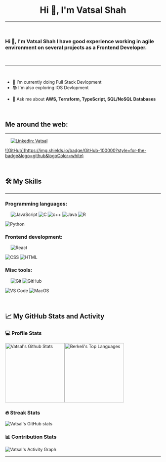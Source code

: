 <h1 align="center">Hi 👋, I'm Vatsal Shah</h1>

<!-- <img src="https://raw.githubusercontent.com/berkeli/berkeli/main/assets/header.jpg" align="center" alt="berkeli header image"> -->

-------------------
&emsp;
<h3 align="left">Hi 👋, I'm Vatsal Shah  I have good experience working in agile environment on several projects as a Frontend Developer.</h3>
&emsp;

-------------------
&emsp;

- 🔭 I’m currently doing Full Stack Devlopment
- 📚 I'm also exploring IOS Devlopment 

<!-- - 🌱 I’m currently learning **GO, Observability & Monitoring of Distributed Systems, Event Driven Systems** -->

- 💬 Ask me about **AWS, Terraform, TypeScript, SQL/NoSQL Databases**

&emsp;

## Me around the web:
-------------------


&emsp;
<a href="https://www.linkedin.com/in/vatsal-shah-528412218/">
    ![Linkedin: Vatsal](https://img.shields.io/badge/-Vatsal-blue?style=flat-square&logo=Linkedin&logoColor=white)
</a>
<!-- <a href="https://twitter.com/intent/follow?screen_name=halmyradov">
    ![Twitter: halmyradov](https://img.shields.io/twitter/follow/halmyradov?style=social)
</a> -->
<!-- <a href="https://www.instagram.com/halmyradov/">
    ![Instagram: halmyradov](https://img.shields.io/badge/-halmyradov-000?&logo=Instagram)
</a> -->
<a href="https://github.com/VatsalS31">
   ![GitHub](https://img.shields.io/badge/GitHub-100000?style=for-the-badge&logo=github&logoColor=white)
</a>
<!-- <a href="https://stackoverflow.com/users/14958897/berkeli">
    ![StackOverflow: berkeli](https://img.shields.io/stackexchange/stackoverflow/r/14958897?style=social)
</a>
<a href="https://www.codewars.com/users/BerkeliH">
    ![CodeWars: BerkeliH](https://www.codewars.com/users/BerkeliH/badges/small)
</a>
<a href="https://www.leetcode.com/berkeli/">
    ![LeetCode: berkeli](https://img.shields.io/badge/-berkeli-000?&logo=LeetCode)
</a>
<a href="https://codepen.io/berkeli">
    ![CodePen: berkeli](https://img.shields.io/badge/-berkeli-000?&logo=CodePen)
</a> -->

&emsp;

## 🛠️ My Skills
-------------------
### Programming languages:
&emsp;
![JavaScript](https://img.shields.io/badge/-JavaScript-000?&logo=JavaScript)
![C](https://img.shields.io/badge/C-00599C?style=for-the-badge&logo=c&logoColor=white)
![c++](https://img.shields.io/badge/C%2B%2B-00599C?style=for-the-badge&logo=c%2B%2B&logoColor=white)
![Java](https://img.shields.io/badge/Java-ED8B00?style=for-the-badge&logo=openjdk&logoColor=white)
![R](https://img.shields.io/badge/R-276DC3?style=for-the-badge&logo=r&logoColor=white)

<!-- ![TypeScript](https://img.shields.io/badge/-TypeScript-000?&logo=TypeScript&logoColor=007ACC)
![GO](https://img.shields.io/badge/-GO-000?&logo=Go)
![GraphQL](https://img.shields.io/badge/-GraphQL-000?&logo=GraphQL)
![HCL](https://img.shields.io/badge/-HCL-000?&logo=HCL)
![Bash](https://img.shields.io/badge/-Bash-000?&logo=GNU-Bash) -->
![Python](https://img.shields.io/badge/-Python-000?&logo=Python)
<!-- ![APEX](https://img.shields.io/badge/-APEX-000?&logo=Salesforce)
![LWC](https://img.shields.io/badge/-LWC-000?&logo=Salesforce)
![PHP](https://img.shields.io/badge/-PHP-000?&logo=PHP)
![PineScript](https://img.shields.io/badge/-PineScript-000?&logo=TradingView) -->
### Frontend development:
&emsp;
![React](https://img.shields.io/badge/-React-000?&logo=React)
<!-- ![Redux](https://img.shields.io/badge/-Redux-000?&logo=Redux)
![Next.js](https://img.shields.io/badge/-Next.js-000?&logo=Next.js)
![Material-UI](https://img.shields.io/badge/-Material--UI-000?&logo=Material-UI)
![Chakra UI](https://img.shields.io/badge/-Chakra%20UI-000?&logo=Chakra-UI)
![SCSS](https://img.shields.io/badge/-SCSS-000?&logo=Sass) -->
![CSS](https://img.shields.io/badge/-CSS-000?&logo=CSS3)
![HTML](https://img.shields.io/badge/-HTML-000?&logo=HTML5)
<!-- ![Chart.js](https://img.shields.io/badge/-Chart.js-000?&logo=Chart.js) -->
### Misc tools:
&emsp;
![Git](https://img.shields.io/badge/-Git-000?&logo=Git)
![GitHub](https://img.shields.io/badge/-GitHub-000?&logo=GitHub)
<!-- ![GitLab](https://img.shields.io/badge/-GitLab-000?&logo=GitLab)
![Docker](https://img.shields.io/badge/-Docker-000?&logo=Docker)
![Jest](https://img.shields.io/badge/-Jest-000?&logo=Jest)
![Cypress](https://img.shields.io/badge/-Cypress-000?&logo=Cypress)
![Jira](https://img.shields.io/badge/-Jira-000?&logo=Jira) -->
![VS Code](https://img.shields.io/badge/-VS%20Code-000?&logo=Visual-Studio-Code)
![MacOS](https://img.shields.io/badge/mac%20os-000000?style=for-the-badge&logo=apple&logoColor=white)
<!-- ![Postman](https://img.shields.io/badge/-Postman-000?&logo=Postman) -->

<!-- ### Services & Frameworks: 
&emsp;
![Hasura](https://img.shields.io/badge/-Hasura-000?&logo=Hasura)
![Auth0](https://img.shields.io/badge/-Auth0-000?&logo=Auth0)
![Serverless](https://img.shields.io/badge/-Serverless-000?&logo=Serverless)
 -->

<!-- ### Databases:
&emsp;
![MongoDB](https://img.shields.io/badge/-MongoDB-000?&logo=MongoDB)
![PostgreSQL](https://img.shields.io/badge/-PostgreSQL-000?&logo=PostgreSQL)
![MySQL](https://img.shields.io/badge/-MySQL-000?&logo=MySQL)
![Redis](https://img.shields.io/badge/-Redis-000?&logo=Redis)
![SQLite](https://img.shields.io/badge/-SQLite-000?&logo=SQLite) -->

<!-- ### SRE & DevOps:
&emsp;
![AWS](https://img.shields.io/badge/-AWS-000?&logo=Amazon-AWS)
![Azure](https://img.shields.io/badge/-Azure-000?&logo=Microsoft-Azure)
![Terraform](https://img.shields.io/badge/-Terraform-000?&logo=Terraform)
![Kubernetes](https://img.shields.io/badge/-Kubernetes-000?&logo=Kubernetes)
![Consul](https://img.shields.io/badge/-Consul-000?&logo=Consul)
![Prometheus](https://img.shields.io/badge/-Prometheus-000?&logo=Prometheus)
![Grafana](https://img.shields.io/badge/-Grafana-000?&logo=Grafana)
![Nginx](https://img.shields.io/badge/-Nginx-000?&logo=Nginx)
![Chef](https://img.shields.io/badge/-Chef-000?&logo=Chef) -->


&emsp;

## 📈 My GitHub Stats and Activity

### 💻 Profile Stats

<img alt="Vatsal's Github Stats" src="https://github-readme-stats.vercel.app/api/?username=berkeli&show_icons=true&include_all_commits=true&count_private=true&theme=react&hide_border=true&bg_color=1F222E&title_color=F85D7F&icon_color=F8D866" height="192px"/><img alt="Berkeli's Top Languages" src="https://github-readme-stats.vercel.app/api/top-langs/?username=berkeli&langs_count=8&layout=compact&theme=react&hide_border=true&bg_color=1F222E&title_color=F85D7F&icon_color=F8D866" height="192px"/>


### 🔥 Streak Stats

![Vatsal's GitHub stats](https://github-readme-streak-stats.herokuapp.com/?user=berkeli&theme=tokyonight)

### 📊 Contribution Stats

<img alt="Vatsal's Activity Graph" src="https://github-readme-activity-graph.cyclic.app/graph/?username=Vatsal&bg_color=1F222E&color=F8D866&line=F85D7F&point=FFFFFF&hide_border=true" />

------

